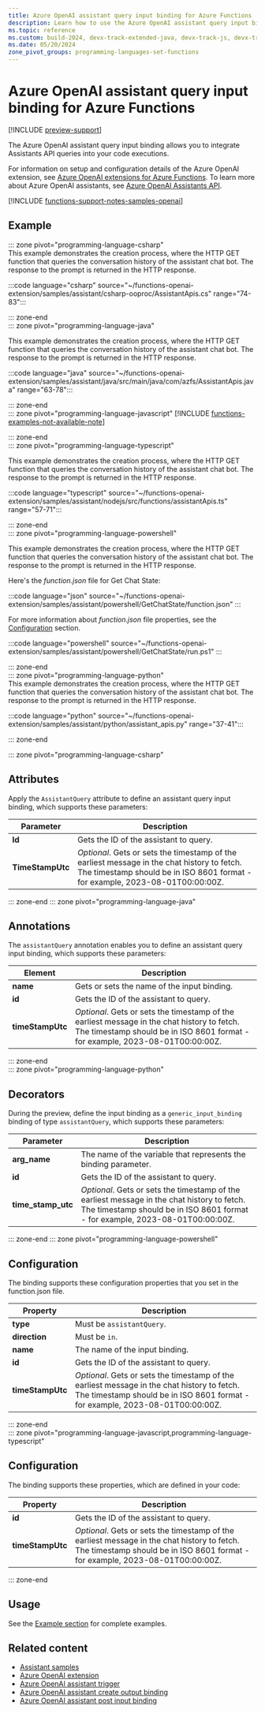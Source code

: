 ```yaml
---
title: Azure OpenAI assistant query input binding for Azure Functions
description: Learn how to use the Azure OpenAI assistant query input binding to access Azure OpenAI Assistants APIs during function execution in Azure Functions.
ms.topic: reference
ms.custom: build-2024, devx-track-extended-java, devx-track-js, devx-track-python, devx-track-ts
ms.date: 05/20/2024
zone_pivot_groups: programming-languages-set-functions
---
```


# Azure OpenAI assistant query input binding for Azure Functions

[!INCLUDE [preview-support](../../includes/functions-openai-support-limitations.md)]

The Azure OpenAI assistant query input binding allows you to integrate Assistants API queries into your code executions. 

For information on setup and configuration details of the Azure OpenAI extension, see [Azure OpenAI extensions for Azure Functions](./functions-bindings-openai.md). To learn more about Azure OpenAI assistants, see [Azure OpenAI Assistants API](../ai-services/openai/concepts/assistants.md).

[!INCLUDE [functions-support-notes-samples-openai](../../includes/functions-support-notes-samples-openai.md)] 

## Example

::: zone pivot="programming-language-csharp"  
This example demonstrates the creation process, where the HTTP GET function that queries the conversation history of the assistant chat bot. The response to the prompt is returned in the HTTP response.

:::code language="csharp" source="~/functions-openai-extension/samples/assistant/csharp-ooproc/AssistantApis.cs" range="74-83"::: 

::: zone-end  
::: zone pivot="programming-language-java"

This example demonstrates the creation process, where the HTTP GET function that queries the conversation history of the assistant chat bot. The response to the prompt is returned in the HTTP response.


:::code language="java" source="~/functions-openai-extension/samples/assistant/java/src/main/java/com/azfs/AssistantApis.java" range="63-78":::


::: zone-end  
::: zone pivot="programming-language-javascript"
[!INCLUDE [functions-examples-not-available-note](../../includes/functions-examples-not-available-note.md)]
<!---uncomment when code example is available:

{{This comes from the example code comment}} 

:::code language="javascript" source="~/functions-openai-extension/samples/{{link to the correct sample.js}}" range="{{named is better than range}}":::

{{Add more examples if available}}
-->
::: zone-end  
::: zone pivot="programming-language-typescript"

This example demonstrates the creation process, where the HTTP GET function that queries the conversation history of the assistant chat bot. The response to the prompt is returned in the HTTP response.

:::code language="typescript" source="~/functions-openai-extension/samples/assistant/nodejs/src/functions/assistantApis.ts" range="57-71":::

 ::: zone-end  
::: zone pivot="programming-language-powershell"  

This example demonstrates the creation process, where the HTTP GET function that queries the conversation history of the assistant chat bot. The response to the prompt is returned in the HTTP response.


Here's the _function.json_ file for Get Chat State:

:::code language="json" source="~/functions-openai-extension/samples/assistant/powershell/GetChatState/function.json" :::

For more information about *function.json* file properties, see the [Configuration](#configuration) section.

:::code language="powershell" source="~/functions-openai-extension/samples/assistant/powershell/GetChatState/run.ps1" :::

::: zone-end   
::: zone pivot="programming-language-python"  
This example demonstrates the creation process, where the HTTP GET function that queries the conversation history of the assistant chat bot. The response to the prompt is returned in the HTTP response.

:::code language="python" source="~/functions-openai-extension/samples/assistant/python/assistant_apis.py" range="37-41":::

::: zone-end  
<!--- End code examples section -->  
::: zone pivot="programming-language-csharp"  
## Attributes

Apply the `AssistantQuery` attribute to define an assistant query input binding, which supports these parameters:

| Parameter | Description |
| --------- | ----------- |
| **Id** |  Gets the ID of the assistant to query. |
| **TimeStampUtc** |_Optional_. Gets or sets the timestamp of the earliest message in the chat history to fetch. The timestamp should be in ISO 8601 format - for example, 2023-08-01T00:00:00Z. |

::: zone-end
::: zone pivot="programming-language-java"
## Annotations

The `assistantQuery` annotation enables you to define an assistant query input binding, which supports these parameters: 

| Element | Description |
| ------- | ----------- |
| **name** | Gets or sets the name of the input binding. |
| **id** |  Gets the ID of the assistant to query. |
| **timeStampUtc** |_Optional_. Gets or sets the timestamp of the earliest message in the chat history to fetch. The timestamp should be in ISO 8601 format - for example, 2023-08-01T00:00:00Z. |

::: zone-end  
::: zone pivot="programming-language-python"  
## Decorators
<!--- Replace with typed decorator when available.-->
During the preview, define the input binding as a `generic_input_binding` binding of type `assistantQuery`, which supports these parameters:

|Parameter | Description |
|---------|-------------|
| **arg_name** | The name of the variable that represents the binding parameter. |
| **id** |  Gets the ID of the assistant to query. |
| **time_stamp_utc** |_Optional_. Gets or sets the timestamp of the earliest message in the chat history to fetch. The timestamp should be in ISO 8601 format - for example, 2023-08-01T00:00:00Z. |

::: zone-end
::: zone pivot="programming-language-powershell"  
## Configuration  

The binding supports these configuration properties that you set in the function.json file.

|Property | Description |
|-----------------------|-------------|
| **type** | Must be `assistantQuery`. |
| **direction** | Must be `in`. |
| **name** | The name of the input binding. |
| **id** |  Gets the ID of the assistant to query. |
| **timeStampUtc** |_Optional_. Gets or sets the timestamp of the earliest message in the chat history to fetch. The timestamp should be in ISO 8601 format - for example, 2023-08-01T00:00:00Z. |
 
::: zone-end  
::: zone pivot="programming-language-javascript,programming-language-typescript"  
## Configuration

The binding supports these properties, which are defined in your code: 

|Property | Description |
|-----------------------|-------------|
| **id** |  Gets the ID of the assistant to query. |
| **timeStampUtc** |_Optional_. Gets or sets the timestamp of the earliest message in the chat history to fetch. The timestamp should be in ISO 8601 format - for example, 2023-08-01T00:00:00Z. |

::: zone-end  
## Usage

See the [Example section](#example) for complete examples.

## Related content

+ [Assistant samples](https://github.com/Azure/azure-functions-openai-extension/tree/main/samples/assistant)
+ [Azure OpenAI extension](functions-bindings-openai.md)
+ [Azure OpenAI assistant trigger](functions-bindings-openai-assistant-trigger.md)
+ [Azure OpenAI assistant create output binding ](functions-bindings-openai-assistantcreate-output.md)
+ [Azure OpenAI assistant post input binding ](functions-bindings-openai-assistantpost-input.md)
